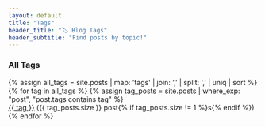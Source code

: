 ```yaml
---
layout: default
title: "Tags"
header_title: "🏷️ Blog Tags"
header_subtitle: "Find posts by topic!"
---
```


<div class="link-category">
    <h3>All Tags</h3>
    {% assign all_tags = site.posts | map: 'tags' | join: ',' | split: ',' | uniq | sort %}
    {% for tag in all_tags %}
        {% assign tag_posts = site.posts | where_exp: "post", "post.tags contains tag" %}
        <div class="cool-link">
            <a href="{{ '/tag/' | append: tag | relative_url }}">{{ tag }}</a> ({{ tag_posts.size }} post{% if tag_posts.size != 1 %}s{% endif %})
        </div>
    {% endfor %}
</div>